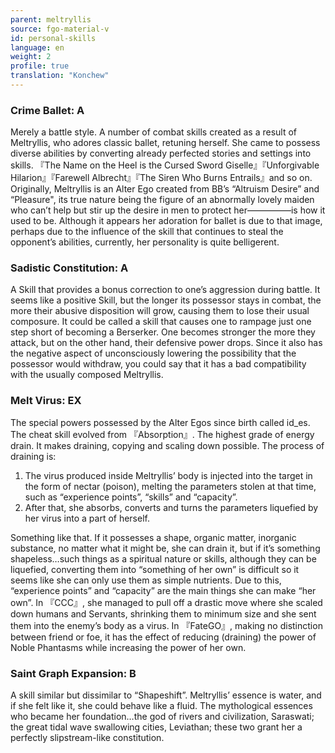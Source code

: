 ```yaml
---
parent: meltryllis
source: fgo-material-v
id: personal-skills
language: en
weight: 2
profile: true
translation: "Konchew"
---
```


### Crime Ballet: A

Merely a battle style.
A number of combat skills created as a result of Meltryllis, who adores classic ballet, retuning herself.
She came to possess diverse abilities by converting already perfected stories and settings into skills.
『The Name on the Heel is the Cursed Sword Giselle』『Unforgivable Hilarion』『Farewell Albrecht』『The Siren Who Burns Entrails』and so on.
Originally, Meltryllis is an Alter Ego created from BB’s “Altruism Desire” and “Pleasure", its true nature being the figure of an abnormally lovely maiden who can’t help but stir up the desire in men to protect her―――――is how it used to be.
Although it appears her adoration for ballet is due to that image, perhaps due to the influence of the skill that continues to steal the opponent’s abilities, currently, her personality is quite belligerent.

### Sadistic Constitution: A

A Skill that provides a bonus correction to one’s aggression during battle.
It seems like a positive Skill, but the longer its possessor stays in combat, the more their abusive disposition will grow, causing them to lose their usual composure.
It could be called a skill that causes one to rampage just one step short of becoming a Berserker.
One becomes stronger the more they attack, but on the other hand, their defensive power drops.
Since it also has the negative aspect of unconsciously lowering the possibility that the possessor would withdraw, you could say that it has a bad compatibility with the usually composed Meltryllis.

### Melt Virus: EX

The special powers possessed by the Alter Egos since birth called id_es.
The cheat skill evolved from 『Absorption』.
The highest grade of energy drain.
It makes draining, copying and scaling down possible.
The process of draining is:

1. The virus produced inside Meltryllis’ body is injected into the target in the form of nectar (poison), melting the parameters stolen at that time, such as “experience points”, “skills” and “capacity”.
2. After that, she absorbs, converts and turns the parameters liquefied by her virus into a part of herself.

Something like that.
If it possesses a shape, organic matter, inorganic substance, no matter what it might be, she can drain it, but if it’s something shapeless…such things as a spiritual nature or skills, although they can be liquefied, converting them into “something of her own” is difficult so it seems like she can only use them as simple nutrients.
Due to this, “experience points” and “capacity” are the main things she can make “her own”.
In 『CCC』, she managed to pull off a drastic move where she scaled down humans and Servants, shrinking them to minimum size and she sent them into the enemy’s body as a virus.
In 『FateGO』, making no distinction between friend or foe, it has the effect of reducing (draining) the power of Noble Phantasms while increasing the power of her own.

### Saint Graph Expansion: B

A skill similar but dissimilar to “Shapeshift”.
Meltryllis’ essence is water, and if she felt like it, she could behave like a fluid.
The mythological essences who became her foundation…the god of rivers and civilization, Saraswati; the great tidal wave swallowing cities, Leviathan; these two grant her a perfectly slipstream-like constitution.
